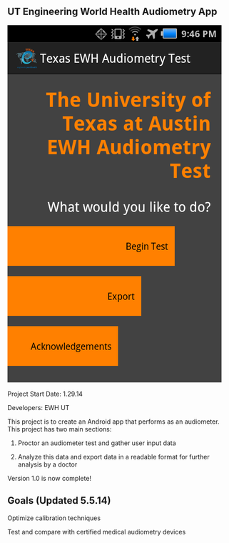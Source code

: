 UT Engineering World Health Audiometry App
------------------------------------------------

![alt tag](https://github.com/ReeceStevens/ut_ewh_audiometer_2014/raw/master/SC20140504-214649.png)

Project Start Date: 1.29.14

Developers: EWH UT

This project is to create an Android app that performs as an audiometer. This project has two main sections:

  1. Proctor an audiometer test and gather user input data

  2. Analyze this data and export data in a readable format for further analysis by a doctor

Version 1.0 is now complete!

Goals (Updated 5.5.14)
------------------------------------

Optimize calibration techniques

Test and compare with certified medical audiometry devices
